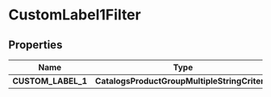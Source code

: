 

# CustomLabel1Filter


## Properties

Name | Type | Description | Notes
------------ | ------------- | ------------- | -------------
**CUSTOM_LABEL_1** | **CatalogsProductGroupMultipleStringCriteria** |  | 



